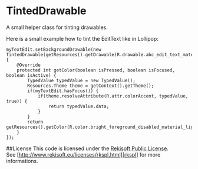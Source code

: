 TintedDrawable
==============

A small helper class for tinting drawables.

Here is a small example how to tint the EditText like in Lollipop:

    myTextEdit.setBackgroundDrawable(new TintedDrawable(getResources().getDrawable(R.drawable.abc_edit_text_material)) {
        @Override
        protected int getColor(boolean isPressed, boolean isFocused, boolean isActive) {
            TypedValue typedValue = new TypedValue();
            Resources.Theme theme = getContext().getTheme();
            if(myTextEdit.hasFocus()) {
                if(theme.resolveAttribute(R.attr.colorAccent, typedValue, true)) {
                    return typedValue.data;
                }
            }
            return getResources().getColor(R.color.bright_foreground_disabled_material_light);
        }
    });

##License
This code is licensed under the [Rekisoft Public License][rkspl].  
See [http://www.rekisoft.eu/licenses/rkspl.html][rkspl] for more informations.

  [rkspl]: http://www.rekisoft.eu/licenses/rkspl.html